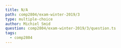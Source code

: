 ```yaml
---
title: N/A
path: comp2804/exam-winter-2019/3
type: multiple-choice
author: Michiel Smid
question: comp2804/exam-winter-2019/3/question.ts
tags:
  - comp2804
---
```

